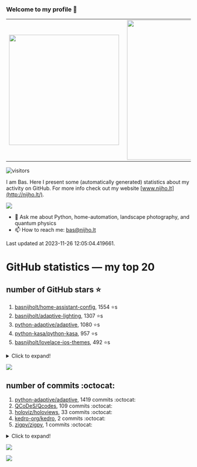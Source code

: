 ### Welcome to my profile 👋

<center>
  <table>
    <tr>
        <td><img width="300px" align="left" src="https://github-readme-stats.vercel.app/api/top-langs/?username=basnijholt&hide=TeX,Jupyter%20Notebook&layout=compact&theme=radical" /></td>
        <td><img align='right' src="https://github-readme-stats.vercel.app/api?username=basnijholt&show_icons=true&theme=radical" width="380"></td>
    </tr>
  </table>
</center>

![visitors](https://visitor-badge.glitch.me/badge?page_id=basnijholt.visitor-badge)

I am Bas. Here I present some (automatically generated) statistics about my activity on GitHub. For more info check out my website [www.nijho.lt](http://nijho.lt/).

![](https://www.nijho.lt/authors/admin/avatar_hu9e60e4b9bc120dfb6a666009f2878da6_182107_250x250_fill_q90_lanczos_center.jpg)

- 💬 Ask me about Python, home-automation, landscape photography, and quantum physics
- 📫 How to reach me: bas@nijho.lt

Last updated at 2023-11-26 12:05:04.419661.

# GitHub statistics — my top 20

## number of GitHub stars ⭐️

1. [basnijholt/home-assistant-config](https://github.com/basnijholt/home-assistant-config/), 1554 ⭐️s
2. [basnijholt/adaptive-lighting](https://github.com/basnijholt/adaptive-lighting/), 1307 ⭐️s
3. [python-adaptive/adaptive](https://github.com/python-adaptive/adaptive/), 1080 ⭐️s
4. [python-kasa/python-kasa](https://github.com/python-kasa/python-kasa/), 957 ⭐️s
5. [basnijholt/lovelace-ios-themes](https://github.com/basnijholt/lovelace-ios-themes/), 492 ⭐️s
<details><summary>Click to expand!</summary>

6. [basnijholt/lovelace-ios-dark-mode-theme](https://github.com/basnijholt/lovelace-ios-dark-mode-theme/), 426 ⭐️s
7. [basnijholt/miflora](https://github.com/basnijholt/miflora/), 359 ⭐️s
8. [basnijholt/rsync-time-machine.py](https://github.com/basnijholt/rsync-time-machine.py/), 348 ⭐️s
9. [topocm/topocm_content](https://github.com/topocm/topocm_content/), 257 ⭐️s
10. [basnijholt/home-assistant-streamdeck-yaml](https://github.com/basnijholt/home-assistant-streamdeck-yaml/), 148 ⭐️s
11. [basnijholt/home-assistant-macbook-touch-bar](https://github.com/basnijholt/home-assistant-macbook-touch-bar/), 94 ⭐️s
12. [basnijholt/markdown-code-runner](https://github.com/basnijholt/markdown-code-runner/), 77 ⭐️s
13. [kwant-project/kwant](https://github.com/kwant-project/kwant/), 76 ⭐️s
14. [basnijholt/home-assistant-streamdeck-yaml-addon](https://github.com/basnijholt/home-assistant-streamdeck-yaml-addon/), 50 ⭐️s
15. [basnijholt/aiokef](https://github.com/basnijholt/aiokef/), 34 ⭐️s
16. [basnijholt/thesis-cover](https://github.com/basnijholt/thesis-cover/), 27 ⭐️s
17. [basnijholt/adaptive-scheduler](https://github.com/basnijholt/adaptive-scheduler/), 22 ⭐️s
18. [basnijholt/instacron](https://github.com/basnijholt/instacron/), 20 ⭐️s
19. [kwant-project/kwant-tutorial-2016](https://github.com/kwant-project/kwant-tutorial-2016/), 16 ⭐️s
20. [basnijholt/addon-otmonitor](https://github.com/basnijholt/addon-otmonitor/), 15 ⭐️s

</details>

![](https://github.com/basnijholt/basnijholt/raw/main/stars_over_time.png)

## number of commits :octocat:

1. [python-adaptive/adaptive](https://github.com/python-adaptive/adaptive/), 1419 commits :octocat:
2. [QCoDeS/Qcodes](https://github.com/QCoDeS/Qcodes/), 109 commits :octocat:
3. [holoviz/holoviews](https://github.com/holoviz/holoviews/), 33 commits :octocat:
4. [kedro-org/kedro](https://github.com/kedro-org/kedro/), 2 commits :octocat:
5. [zigpy/zigpy](https://github.com/zigpy/zigpy/), 1 commits :octocat:
<details><summary>Click to expand!</summary>

6. [kwant-project/kwant-tutorial-2016](https://github.com/kwant-project/kwant-tutorial-2016/), 0 commits :octocat:
7. [conda-forge/scikit-optimize-feedstock](https://github.com/conda-forge/scikit-optimize-feedstock/), 0 commits :octocat:
8. [vinta/awesome-python](https://github.com/vinta/awesome-python/), 0 commits :octocat:
9. [basnijholt/adaptive-tools](https://github.com/basnijholt/adaptive-tools/), 0 commits :octocat:
10. [pre-commit/pre-commit](https://github.com/pre-commit/pre-commit/), 0 commits :octocat:
11. [RobinUS2/golang-moving-average](https://github.com/RobinUS2/golang-moving-average/), 0 commits :octocat:
12. [sammchardy/python-binance](https://github.com/sammchardy/python-binance/), 0 commits :octocat:
13. [Jvanschoubroeck/Topology-optimization](https://github.com/Jvanschoubroeck/Topology-optimization/), 0 commits :octocat:
14. [h5netcdf/h5netcdf](https://github.com/h5netcdf/h5netcdf/), 0 commits :octocat:
15. [basnijholt/cyclecloud-slurm-scaling](https://github.com/basnijholt/cyclecloud-slurm-scaling/), 0 commits :octocat:
16. [NabuCasa/coronavirus](https://github.com/NabuCasa/coronavirus/), 0 commits :octocat:
17. [kwant-project/testing](https://github.com/kwant-project/testing/), 0 commits :octocat:
18. [basnijholt/instacron](https://github.com/basnijholt/instacron/), 0 commits :octocat:
19. [basnijholt/cadnano-scripts](https://github.com/basnijholt/cadnano-scripts/), 0 commits :octocat:
20. [python-kasa/python-kasa](https://github.com/python-kasa/python-kasa/), 0 commits :octocat:

</details>

![](https://github.com/basnijholt/basnijholt/raw/main/commits_per_hour.png)

![](https://github.com/basnijholt/basnijholt/raw/main/commits_per_weekday.png)

